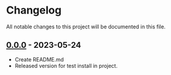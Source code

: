 # Changelog

All notable changes to this project will be documented in this file.

## [0.0.0](https://github.com/clgsru/laravel-restoring-directory-permissions/releases/tag/0.0.0) - 2023-05-24
* Create README.md
* Released version for test install in project.